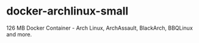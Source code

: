 # docker-archlinux-small
126 MB Docker Container - Arch Linux, ArchAssault, BlackArch, BBQLinux and more.
